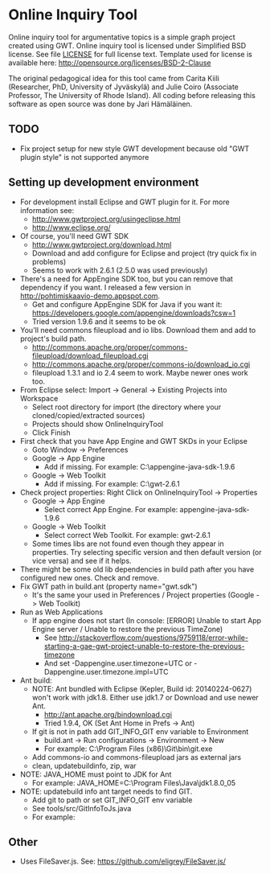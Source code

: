 Online Inquiry Tool
====

Online inquiry tool for argumentative topics is a simple graph project created using GWT. Online inquiry tool is licensed under Simplified BSD license.
See file [LICENSE](LICENSE) for full license text. Template used for license is available here: http://opensource.org/licenses/BSD-2-Clause

The original pedagogical idea for this tool came from Carita Kiili (Researcher, PhD, University of Jyväskylä) and
Julie Coiro (Associate Professor, The University of Rhode Island). All coding before releasing this software
as open source was done by Jari Hämäläinen.


TODO
----

* Fix project setup for new style GWT development because old "GWT plugin style" is not supported anymore

Setting up development environment
----

* For development install Eclipse and GWT plugin for it. For more information see:
	* http://www.gwtproject.org/usingeclipse.html
	* http://www.eclipse.org/
* Of course, you'll need GWT SDK
	* http://www.gwtproject.org/download.html
	* Download and add configure for Eclipse and project (try quick fix in problems)
	* Seems to work with 2.6.1 (2.5.0 was used previously)
* There's a need for AppEngine SDK too, but you can remove that dependency if you want. I released a few version in http://pohtimiskaavio-demo.appspot.com.
	* Get and configure AppEngine SDK for Java if you want it: https://developers.google.com/appengine/downloads?csw=1
	* Tried version 1.9.6 and it seems to be ok
* You'll need commons fileupload and io libs. Download them and add to project's build path.
	* http://commons.apache.org/proper/commons-fileupload/download_fileupload.cgi
	* http://commons.apache.org/proper/commons-io/download_io.cgi
	* fileupload 1.3.1 and io 2.4 seem to work. Maybe newer ones work too.
* From Eclipse select: Import -> General -> Existing Projects into Workspace
	* Select root directory for import (the directory where your cloned/copied/extracted sources)
	* Projects should show OnlineInquiryTool
	* Click Finish
* First check that you have App Engine and GWT SKDs in your Eclipse
	* Goto Window -> Preferences
	* Google -> App Engine
		* Add if missing. For example: C:\appengine-java-sdk-1.9.6
	* Google -> Web Toolkit
		* Add if missing. For example: C:\gwt-2.6.1
* Check project properties: Right Click on OnlineInquiryTool -> Properties
	* Google -> App Engine
		* Select correct App Engine. For example: appengine-java-sdk-1.9.6
	* Google -> Web Toolkit
		* Select correct Web Toolkit. For example: gwt-2.6.1
	* Some times libs are not found even though they appear in properties.
	  Try selecting specific version and then default version (or vice versa) and see if it helps.
* There might be some old lib dependencies in build path after you have configured new ones. Check and remove.
* Fix GWT path in build.ant (property name="gwt.sdk")
	* It's the same your used in Preferences / Project properties (Google -> Web Toolkit)
* Run as Web Applications
	* If app engine does not start (In console: [ERROR] Unable to start App Engine server / Unable to restore the previous TimeZone)
		* See http://stackoverflow.com/questions/9759118/error-while-starting-a-gae-gwt-project-unable-to-restore-the-previous-timezone
		* And set -Dappengine.user.timezone=UTC or -Dappengine.user.timezone.impl=UTC
* Ant build:
	* NOTE: Ant bundled with Eclipse (Kepler, Build id: 20140224-0627) won't work with jdk1.8. Either use jdk1.7 or Download and use newer Ant.
		* http://ant.apache.org/bindownload.cgi
		* Tried 1.9.4, OK (Set Ant Home in Prefs -> Ant)
	* If git is not in path add GIT_INFO_GIT env variable to Environment
		* build.ant -> Run configurations -> Environment -> New
		* For example: C:\Program Files (x86)\Git\bin\git.exe
	* Add commons-io and commons-fileupload jars as external jars
	* clean, updatebuildinfo, zip, war
* NOTE: JAVA_HOME must point to JDK for Ant
	* For example: JAVA_HOME=C:\Program Files\Java\jdk1.8.0_05
* NOTE: updatebuild info ant target needs to find GIT.
	* Add git to path or set GIT_INFO_GIT env variable
	* See tools/src/GitInfoToJs.java
	* For example: 

Other
----

* Uses FileSaver.js. See: https://github.com/eligrey/FileSaver.js/

